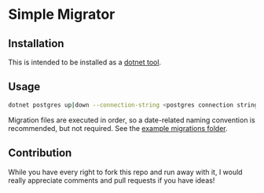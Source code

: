 # Simple Migrator

## Installation
This is intended to be installed as a [dotnet tool](https://docs.microsoft.com/en-us/dotnet/core/tools/dotnet-tool-install).

## Usage
``` bash
dotnet postgres up|down --connection-string <postgres connection string> --folder <folder of migration files> [--to <migration name to stop at>]
```

Migration files are executed in order, so a date-related naming convention is recommended, but not required. See the [example migrations folder](example/).

## Contribution
While you have every right to fork this repo and run away with it, I would really appreciate comments and pull requests if you have ideas!